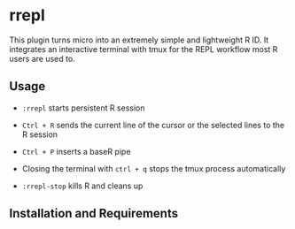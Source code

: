 # rrepl
This plugin turns micro into an extremely simple and lightweight R ID. It integrates an interactive terminal with tmux for the REPL workflow most R users are used to.


## Usage

- `:rrepl` starts persistent R session



- `Ctrl + R` sends the current line of the cursor or the selected lines to the R session

- `Ctrl + P` inserts a baseR pipe 



- Closing the terminal with `ctrl + q` stops the tmux process automatically
- `:rrepl-stop` kills R and cleans up


## Installation and Requirements

